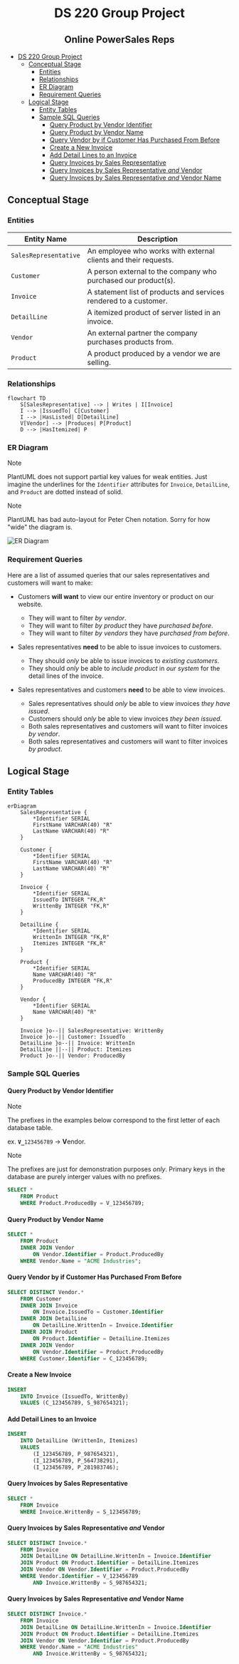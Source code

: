<div align="center">

# DS 220 Group Project

<h2>Online PowerSales Reps</h2>

</div>

- [DS 220 Group Project](#ds-220-group-project)
  - [Conceptual Stage](#conceptual-stage)
    - [Entities](#entities)
    - [Relationships](#relationships)
    - [ER Diagram](#er-diagram)
    - [Requirement Queries](#requirement-queries)
  - [Logical Stage](#logical-stage)
    - [Entity Tables](#entity-tables)
    - [Sample SQL Queries](#sample-sql-queries)
      - [Query Product by Vendor Identifier](#query-product-by-vendor-identifier)
      - [Query Product by Vendor Name](#query-product-by-vendor-name)
      - [Query Vendor by if Customer Has Purchased From Before](#query-vendor-by-if-customer-has-purchased-from-before)
      - [Create a New Invoice](#create-a-new-invoice)
      - [Add Detail Lines to an Invoice](#add-detail-lines-to-an-invoice)
      - [Query Invoices by Sales Representative](#query-invoices-by-sales-representative)
      - [Query Invoices by Sales Representative _and_ Vendor](#query-invoices-by-sales-representative-and-vendor)
      - [Query Invoices by Sales Representative _and_ Vendor Name](#query-invoices-by-sales-representative-and-vendor-name)

## Conceptual Stage

### Entities

| Entity Name           | Description                                                       |
| --------------------- | ----------------------------------------------------------------- |
| `SalesRepresentative` | An employee who works with external clients and their requests.   |
| `Customer`            | A person external to the company who purchased our product(s).    |
| `Invoice`             | A statement list of products and services rendered to a customer. |
| `DetailLine`          | A itemized product of server listed in an invoice.                |
| `Vendor`              | An external partner the company purchases products from.          |
| `Product`             | A product produced by a vendor we are selling.                    |

### Relationships

```mermaid
flowchart TD
    S[SalesRepresentative] --> | Writes | I[Invoice]
    I --> |IssuedTo| C[Customer]
    I --> |HasListed| D[DetailLine]
    V[Vendor] --> |Produces| P[Product]
    D --> |HasItemized| P
```

### ER Diagram

> [!NOTE]
> PlantUML does not support partial key values for weak entities.
> Just imagine the underlines for the `Identifier` attributes for `Invoice`, `DetailLine`, and `Product` are dotted instead of solid.

> [!NOTE]
> PlantUML has bad auto-layout for Peter Chen notation. Sorry for how "wide" the diagram is.

![ER Diagram](http://www.plantuml.com/plantuml/proxy?src=https://raw.githubusercontent.com/oridim/ds220-group-project/refs/heads/main/diagrams/docs/ERDiagram.puml)

### Requirement Queries

Here are a list of assumed queries that our sales representatives and customers will want to make:

- Customers **will want** to view our entire inventory or product on our website.

    - They will want to filter _by vendor_.
    - They will want to filter _by product_ they have _purchased before_.
    - They will want to filter _by vendors_ they have _purchased from before_.

- Sales representatives **need** to be able to issue invoices to customers.

    - They should _only_ be able to issue invoices to _existing customers_.
    - They should _only_ be able to _include product_ in _our system_ for the detail lines of the invoice.

- Sales representatives and customers **need** to be able to view invoices.

    - Sales representatives should _only_ be able to view invoices _they have issued_.
    - Customers should _only_ be able to view invoices _they been issued_.
    - Both sales representatives and customers will want to filter invoices _by vendor_.
    - Both sales representatives and customers will want to filter invoices _by product_.

## Logical Stage

### Entity Tables

```mermaid
erDiagram
    SalesRepresentative {
        *Identifier SERIAL
        FirstName VARCHAR(40) "R"
        LastName VARCHAR(40) "R"
    }

    Customer {
        *Identifier SERIAL
        FirstName VARCHAR(40) "R"
        LastName VARCHAR(40) "R"
    }

    Invoice {
        *Identifier SERIAL
        IssuedTo INTEGER "FK,R"
        WrittenBy INTEGER "FK,R"
    }

    DetailLine {
        *Identifier SERIAL
        WrittenIn INTEGER "FK,R"
        Itemizes INTEGER "FK,R"
    }

    Product {
        *Identifier SERIAL
        Name VARCHAR(40) "R"
        ProducedBy INTEGER "FK,R"
    }

    Vendor {
        *Identifier SERIAL
        Name VARCHAR(40) "R"
    }

    Invoice }o--|| SalesRepresentative: WrittenBy
    Invoice }o--|| Customer: IssuedTo
    DetailLine }o--|| Invoice: WrittenIn
    DetailLine ||--|| Product: Itemizes
    Product }o--|| Vendor: ProducedBy
```

### Sample SQL Queries

#### Query Product by Vendor Identifier

> [!NOTE]
> The prefixes in the examples below correspond to the first letter of each database table.
>
> ex. <code><strong>V_</strong>123456789</code> -> **V**endor.

> [!NOTE]
> The prefixes are just for demonstration purposes _only_. Primary keys in the database are purely interger values with no prefixes.

```sql
SELECT *
    FROM Product
    WHERE Product.ProducedBy = V_123456789;
```

#### Query Product by Vendor Name

```sql
SELECT *
    FROM Product
    INNER JOIN Vendor
        ON Vendor.Identifier = Product.ProducedBy
    WHERE Vendor.Name = "ACME Industries";
```

#### Query Vendor by if Customer Has Purchased From Before

```sql
SELECT DISTINCT Vendor.*
    FROM Customer
    INNER JOIN Invoice
        ON Invoice.IssuedTo = Customer.Identifier
    INNER JOIN DetailLine
        ON DetailLine.WrittenIn = Invoice.Identifier
    INNER JOIN Product
        ON Product.Identifier = DetailLine.Itemizes
    INNER JOIN Vendor
        ON Vendor.Identifier = Product.ProducedBy
    WHERE Customer.Identifier = C_123456789;
```

#### Create a New Invoice

```sql
INSERT
    INTO Invoice (IssuedTo, WrittenBy)
    VALUES (C_123456789, S_987654321);
```

#### Add Detail Lines to an Invoice

```sql
INSERT
    INTO DetailLine (WrittenIn, Itemizes)
    VALUES
        (I_123456789, P_987654321),
        (I_123456789, P_564738291),
        (I_123456789, P_281983746);
```

#### Query Invoices by Sales Representative

```sql
SELECT *
    FROM Invoice
    WHERE Invoice.WrittenBy = S_123456789;
```

#### Query Invoices by Sales Representative _and_ Vendor

```sql
SELECT DISTINCT Invoice.*
    FROM Invoice
    JOIN DetailLine ON DetailLine.WrittenIn = Invoice.Identifier
    JOIN Product ON Product.Identifier = DetailLine.Itemizes
    JOIN Vendor ON Vendor.Identifier = Product.ProducedBy
    WHERE Vendor.Identifier = V_123456789
        AND Invoice.WrittenBy = S_987654321;
```

#### Query Invoices by Sales Representative _and_ Vendor Name

```sql
SELECT DISTINCT Invoice.*
    FROM Invoice
    JOIN DetailLine ON DetailLine.WrittenIn = Invoice.Identifier
    JOIN Product ON Product.Identifier = DetailLine.Itemizes
    JOIN Vendor ON Vendor.Identifier = Product.ProducedBy
    WHERE Vendor.Name = "ACME Industries"
        AND Invoice.WrittenBy = S_987654321;
```